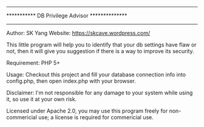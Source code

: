 *******************************************************
***********     DB Privilege Advisor     **************
*******************************************************
Author: SK Yang 
Website: https://skcave.wordpress.com/

This little program will help you to identify that your db settings have flaw or not,
then it will give you suggestion if there is a way to improve its security.

Requirement:
PHP 5+

Usage:
Checkout this project and fill your database connection info into config.php, then open index.php with your browser.

Disclaimer: 
I'm not responsible for any damage to your system while using it, so use it at your own risk.

Licensed under Apache 2.0, you may use this program freely for non-commericial use;
a license is required for commericial use.
